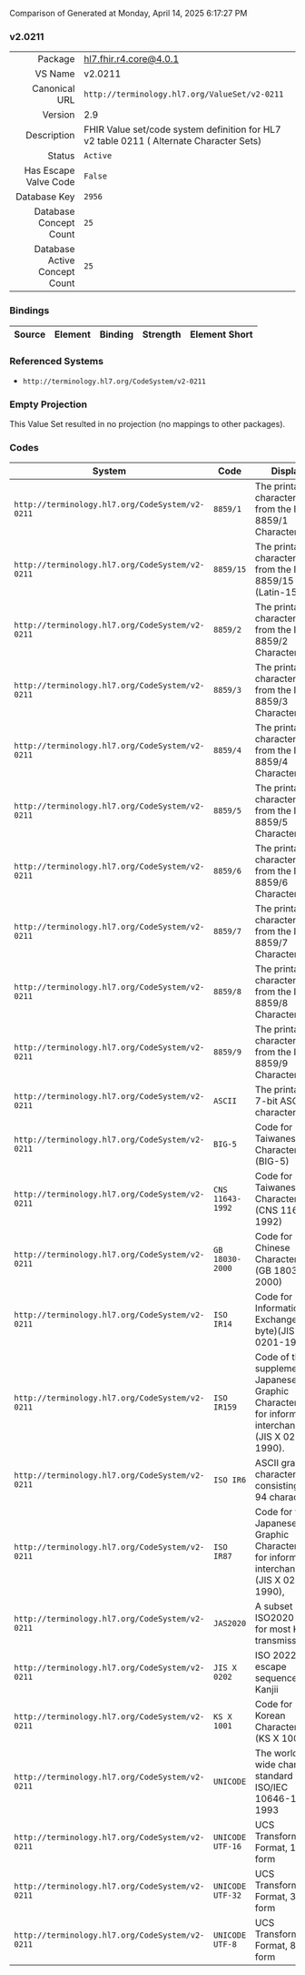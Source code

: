 Comparison of 
Generated at Monday, April 14, 2025 6:17:27 PM

### v2.0211

|      |     |
| ---: | --- |
| Package | hl7.fhir.r4.core@4.0.1 |
| VS Name | v2.0211 |
| Canonical URL | `http://terminology.hl7.org/ValueSet/v2-0211` |
| Version | 2.9 |
| Description | FHIR Value set/code system definition for HL7 v2 table 0211 ( Alternate Character Sets) |
| Status | `Active` |
| Has Escape Valve Code | `False` |
| Database Key | `2956` |
| Database Concept Count | `25` |
| Database Active Concept Count | `25` |
### Bindings

| Source | Element | Binding | Strength | Element Short |
| ------ | ------- | ------- | -------- | ------------- |

### Referenced Systems

* `http://terminology.hl7.org/CodeSystem/v2-0211`
### Empty Projection

This Value Set resulted in no projection (no mappings to other packages).

### Codes

| System | Code | Display |
| ------ | ---- | ------- |
| `http://terminology.hl7.org/CodeSystem/v2-0211` | `8859/1` | The printable characters from the ISO 8859/1 Character set |
| `http://terminology.hl7.org/CodeSystem/v2-0211` | `8859/15` | The printable characters from the ISO 8859/15 (Latin-15) |
| `http://terminology.hl7.org/CodeSystem/v2-0211` | `8859/2` | The printable characters from the ISO 8859/2 Character set |
| `http://terminology.hl7.org/CodeSystem/v2-0211` | `8859/3` | The printable characters from the ISO 8859/3 Character set |
| `http://terminology.hl7.org/CodeSystem/v2-0211` | `8859/4` | The printable characters from the ISO 8859/4 Character set |
| `http://terminology.hl7.org/CodeSystem/v2-0211` | `8859/5` | The printable characters from the ISO 8859/5 Character set |
| `http://terminology.hl7.org/CodeSystem/v2-0211` | `8859/6` | The printable characters from the ISO 8859/6 Character set |
| `http://terminology.hl7.org/CodeSystem/v2-0211` | `8859/7` | The printable characters from the ISO 8859/7 Character set |
| `http://terminology.hl7.org/CodeSystem/v2-0211` | `8859/8` | The printable characters from the ISO 8859/8 Character set |
| `http://terminology.hl7.org/CodeSystem/v2-0211` | `8859/9` | The printable characters from the ISO 8859/9 Character set |
| `http://terminology.hl7.org/CodeSystem/v2-0211` | `ASCII` | The printable 7-bit ASCII character set. |
| `http://terminology.hl7.org/CodeSystem/v2-0211` | `BIG-5` | Code for Taiwanese Character Set (BIG-5) |
| `http://terminology.hl7.org/CodeSystem/v2-0211` | `CNS 11643-1992` | Code for Taiwanese Character Set (CNS 11643-1992) |
| `http://terminology.hl7.org/CodeSystem/v2-0211` | `GB 18030-2000` | Code for Chinese Character Set (GB 18030-2000) |
| `http://terminology.hl7.org/CodeSystem/v2-0211` | `ISO IR14` | Code for Information Exchange (one byte)(JIS X 0201-1976). |
| `http://terminology.hl7.org/CodeSystem/v2-0211` | `ISO IR159` | Code of the supplementary Japanese Graphic Character set for information interchange (JIS X 0212-1990). |
| `http://terminology.hl7.org/CodeSystem/v2-0211` | `ISO IR6` | ASCII graphic character set consisting of 94 characters. |
| `http://terminology.hl7.org/CodeSystem/v2-0211` | `ISO IR87` | Code for the Japanese Graphic Character set for information interchange (JIS X 0208-1990), |
| `http://terminology.hl7.org/CodeSystem/v2-0211` | `JAS2020` | A subset of ISO2020 used for most Kanjii transmissions |
| `http://terminology.hl7.org/CodeSystem/v2-0211` | `JIS X 0202` | ISO 2022 with escape sequences for Kanjii |
| `http://terminology.hl7.org/CodeSystem/v2-0211` | `KS X 1001` | Code for Korean Character Set (KS X 1001) |
| `http://terminology.hl7.org/CodeSystem/v2-0211` | `UNICODE` | The world wide character standard from ISO/IEC 10646-1-1993 |
| `http://terminology.hl7.org/CodeSystem/v2-0211` | `UNICODE UTF-16` | UCS Transformation Format, 16-bit form |
| `http://terminology.hl7.org/CodeSystem/v2-0211` | `UNICODE UTF-32` | UCS Transformation Format, 32-bit form |
| `http://terminology.hl7.org/CodeSystem/v2-0211` | `UNICODE UTF-8` | UCS Transformation Format, 8-bit form |
